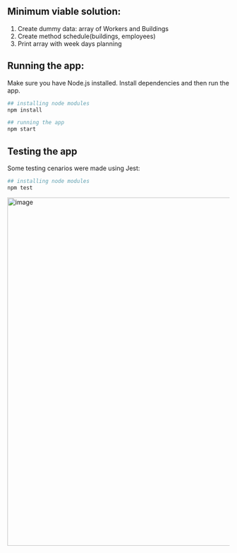 
## Minimum viable solution:

1. Create dummy data: array of Workers and Buildings
2. Create method schedule(buildings, employees)
3. Print array with week days planning

## Running the app:

Make sure you have Node.js installed. Install dependencies and then run the app.

```bash
## installing node modules
npm install

## running the app
npm start

```

## Testing the app

Some testing cenarios were made using Jest:

```bash
## installing node modules
npm test

```

<img width="789" alt="image" src="https://user-images.githubusercontent.com/53060300/211134122-568df268-73d4-4de2-8535-8feb3406041b.png">


